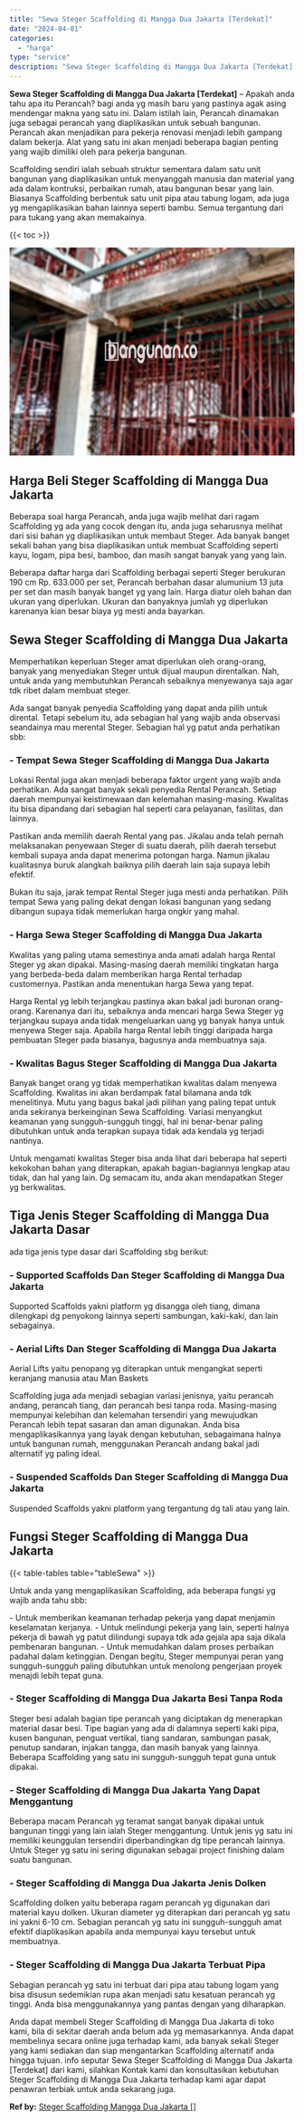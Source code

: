 ```yaml
---
title: "Sewa Steger Scaffolding di Mangga Dua Jakarta [Terdekat]"
date: "2024-04-01"
categories: 
  - "harga"
type: "service"
description: "Sewa Steger Scaffolding di Mangga Dua Jakarta [Terdekat]. Anda dapat membeli Steger Scaffolding di Mangga Dua Jakarta di toko kami, bila di sekitar daerah an..."
---
```


**Sewa Steger Scaffolding di Mangga Dua Jakarta \[Terdekat\]** – Apakah anda tahu apa itu Perancah? bagi anda yg masih baru yang pastinya agak asing mendengar makna yang satu ini. Dalam istilah lain, Perancah dinamakan juga sebagai perancah yang diaplikasikan untuk sebuah bangunan. Perancah akan menjadikan para pekerja renovasi menjadi lebih gampang dalam bekerja. Alat yang satu ini akan menjadi beberapa bagian penting yang wajib dimiliki oleh para pekerja bangunan.

Scaffolding sendiri ialah sebuah struktur sementara dalam satu unit bangunan yang diaplikasikan untuk menyanggah manusia dan material yang ada dalam kontruksi, perbaikan rumah, atau bangunan besar yang lain. Biasanya Scaffolding berbentuk satu unit pipa atau tabung logam, ada juga yg mengaplikasikan bahan lainnya seperti bambu. Semua tergantung dari para tukang yang akan memakainya.

{{< toc >}}

![Sewa Steger Scaffolding di Mangga Dua Jakarta [Terdekat]](/images/sewa-scaffolding-steger-17.png)

## Harga Beli Steger Scaffolding di Mangga Dua Jakarta

Beberapa soal harga Perancah, anda juga wajib melihat dari ragam Scaffolding yg ada yang cocok dengan itu, anda juga seharusnya melihat dari sisi bahan yg diaplikasikan untuk membaut Steger. Ada banyak banget sekali bahan yang bisa diaplikasikan untuk membuat Scaffolding seperti kayu, logam, pipa besi, bamboo, dan masih sangat banyak yang yang lain.

Beberapa daftar harga dari Scaffolding berbagai seperti Steger berukuran 190 cm Rp. 633.000 per set, Perancah berbahan dasar alumunium 13 juta per set dan masih banyak banget yg yang lain. Harga diatur oleh bahan dan ukuran yang diperlukan. Ukuran dan banyaknya jumlah yg diperlukan karenanya kian besar biaya yg mesti anda bayarkan.

## Sewa Steger Scaffolding di Mangga Dua Jakarta

Memperhatikan keperluan Steger amat diperlukan oleh orang-orang, banyak yang menyediakan Steger untuk dijual maupun direntalkan. Nah, untuk anda yang membutuhkan Perancah sebaiknya menyewanya saja agar tdk ribet dalam membuat steger.

Ada sangat banyak penyedia Scaffolding yang dapat anda pilih untuk dirental. Tetapi sebelum itu, ada sebagian hal yang wajib anda observasi seandainya mau merental Steger. Sebagian hal yg patut anda perhatikan sbb:

### \- Tempat Sewa Steger Scaffolding di Mangga Dua Jakarta

Lokasi Rental juga akan menjadi beberapa faktor urgent yang wajib anda perhatikan. Ada sangat banyak sekali penyedia Rental Perancah. Setiap daerah mempunyai keistimewaan dan kelemahan masing-masing. Kwalitas itu bisa dipandang dari sebagian hal seperti cara pelayanan, fasilitas, dan lainnya.

Pastikan anda memilih daerah Rental yang pas. Jikalau anda telah pernah melaksanakan penyewaan Steger di suatu daerah, pilih daerah tersebut kembali supaya anda dapat menerima potongan harga. Namun jikalau kualitasnya buruk alangkah baiknya pilih daerah lain saja supaya lebih efektif.

Bukan itu saja, jarak tempat Rental Steger juga mesti anda perhatikan. Pilih tempat Sewa yang paling dekat dengan lokasi bangunan yang sedang dibangun supaya tidak memerlukan harga ongkir yang mahal.

### \- Harga Sewa Steger Scaffolding di Mangga Dua Jakarta

Kwalitas yang paling utama semestinya anda amati adalah harga Rental Steger yg akan dipakai. Masing-masing daerah memiliki tingkatan harga yang berbeda-beda dalam memberikan harga Rental terhadap customernya. Pastikan anda menentukan harga Sewa yang tepat.

Harga Rental yg lebih terjangkau pastinya akan bakal jadi buronan orang-orang. Karenanya dari itu, sebaiknya anda mencari harga Sewa Steger yg terjangkau supaya anda tidak mengeluarkan uang yg banyak hanya untuk menyewa Steger saja. Apabila harga Rental lebih tinggi daripada harga pembuatan Steger pada biasanya, bagusnya anda membuatnya saja.

### \- Kwalitas Bagus Steger Scaffolding di Mangga Dua Jakarta

Banyak banget orang yg tidak memperhatikan kwalitas dalam menyewa Scaffolding. Kwalitas ini akan berdampak fatal bilamana anda tdk menelitinya. Mutu yang bagus bakal jadi pilihan yang paling tepat untuk anda sekiranya berkeinginan Sewa Scaffolding. Variasi menyangkut keamanan yang sungguh-sungguh tinggi, hal ini benar-benar paling dibutuhkan untuk anda terapkan supaya tidak ada kendala yg terjadi nantinya.

Untuk mengamati kwalitas Steger bisa anda lihat dari beberapa hal seperti kekokohan bahan yang diterapkan, apakah bagian-bagiannya lengkap atau tidak, dan hal yang lain. Dg semacam itu, anda akan mendapatkan Steger yg berkwalitas.

## Tiga Jenis Steger Scaffolding di Mangga Dua Jakarta Dasar

ada tiga jenis type dasar dari Scaffolding sbg berikut:

### \- Supported Scaffolds Dan Steger Scaffolding di Mangga Dua Jakarta

Supported Scaffolds yakni platform yg disangga oleh tiang, dimana dilengkapi dg penyokong lainnya seperti sambungan, kaki-kaki, dan lain sebagainya.

### \- Aerial Lifts Dan Steger Scaffolding di Mangga Dua Jakarta

Aerial Lifts yaitu penopang yg diterapkan untuk mengangkat seperti keranjang manusia atau Man Baskets

Scaffolding juga ada menjadi sebagian variasi jenisnya, yaitu perancah andang, perancah tiang, dan perancah besi tanpa roda. Masing-masing mempunyai kelebihan dan kelemahan tersendiri yang mewujudkan Perancah lebih tepat sasaran dan aman digunakan. Anda bisa mengaplikasikannya yang layak dengan kebutuhan, sebagaimana halnya untuk bangunan rumah, menggunakan Perancah andang bakal jadi alternatif yg paling ideal.

### \- Suspended Scaffolds Dan Steger Scaffolding di Mangga Dua Jakarta

Suspended Scaffolds yakni platform yang tergantung dg tali atau yang lain.

## Fungsi Steger Scaffolding di Mangga Dua Jakarta

{{< table-tables table="tableSewa" >}}

Untuk anda yang mengaplikasikan Scaffolding, ada beberapa fungsi yg wajib anda tahu sbb:

\- Untuk memberikan keamanan terhadap pekerja yang dapat menjamin keselamatan kerjanya. - Untuk melindungi pekerja yang lain, seperti halnya pekerja di bawah yg patut dilindungi supaya tdk ada gejala apa saja dikala pembenaran bangunan. - Untuk memudahkan dalam proses perbaikan padahal dalam ketinggian. Dengan begitu, Steger mempunyai peran yang sungguh-sungguh paling dibutuhkan untuk menolong pengerjaan proyek menajdi lebih tepat guna.

### \- Steger Scaffolding di Mangga Dua Jakarta Besi Tanpa Roda

Steger besi adalah bagian tipe perancah yang diciptakan dg menerapkan material dasar besi. Tipe bagian yang ada di dalamnya seperti kaki pipa, kusen bangunan, penguat vertikal, tiang sandaran, sambungan pasak, penutup sandaran, injakan tangga, dan masih banyak yang lainnya. Beberapa Scaffolding yang satu ini sungguh-sungguh tepat guna untuk dipakai.

### \- Steger Scaffolding di Mangga Dua Jakarta Yang Dapat Menggantung

Beberapa macam Perancah yg teramat sangat banyak dipakai untuk bangunan tinggi yang lain ialah Steger menggantung. Untuk jenis yg satu ini memiliki keunggulan tersendiri diperbandingkan dg tipe perancah lainnya. Untuk Steger yg satu ini sering digunakan sebagai project finishing dalam suatu bangunan.

### \- Steger Scaffolding di Mangga Dua Jakarta Jenis Dolken

Scaffolding dolken yaitu beberapa ragam perancah yg digunakan dari material kayu dolken. Ukuran diameter yg diterapkan dari perancah yg satu ini yakni 6-10 cm. Sebagian perancah yg satu ini sungguh-sungguh amat efektif diaplikasikan apabila anda mempunyai kayu tersebut untuk membuatnya.

### \- Steger Scaffolding di Mangga Dua Jakarta Terbuat Pipa

Sebagian perancah yg satu ini terbuat dari pipa atau tabung logam yang bisa disusun sedemikian rupa akan menjadi satu kesatuan perancah yg tinggi. Anda bisa menggunakannya yang pantas dengan yang diharapkan.

Anda dapat membeli Steger Scaffolding di Mangga Dua Jakarta di toko kami, bila di sekitar daerah anda belum ada yg memasarkannya. Anda dapat membelinya secara online juga terhadap kami, ada banyak sekali Steger yang kami sediakan dan siap mengantarkan Scaffolding alternatif anda hingga tujuan. info seputar Sewa Steger Scaffolding di Mangga Dua Jakarta \[Terdekat\] dari kami, silahkan Kontak kami dan konsultasikan kebutuhan Steger Scaffolding di Mangga Dua Jakarta terhadap kami agar dapat penawran terbiak untuk anda sekarang juga.

**Ref by:** [Steger Scaffolding Mangga Dua Jakarta []](https://id.wikipedia.org/wiki/Steger)
